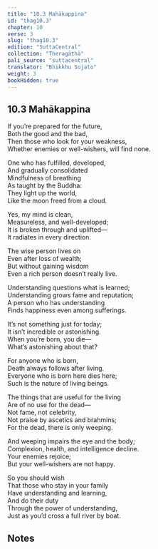 ```yaml
---
title: "10.3 Mahākappina"
id: "thag10.3"
chapter: 10
verse: 3
slug: "thag10.3"
edition: "SuttaCentral"
collection: "Theragāthā"
pali_source: "suttacentral"
translator: "Bhikkhu Sujato"
weight: 3
bookHidden: true
---
```


## 10.3 Mahākappina  


If you’re prepared for the future,  
Both the good and the bad,  
Then those who look for your weakness,  
Whether enemies or well-wishers, will find none.  

One who has fulfilled, developed,  
And gradually consolidated  
Mindfulness of breathing  
As taught by the Buddha:  
They light up the world,  
Like the moon freed from a cloud.  

Yes, my mind is clean,  
Measureless, and well-developed;  
It is broken through and uplifted—  
It radiates in every direction.  

The wise person lives on  
Even after loss of wealth;  
But without gaining wisdom  
Even a rich person doesn’t really live.  

Understanding questions what is learned;  
Understanding grows fame and reputation;  
A person who has understanding  
Finds happiness even among sufferings.  

It’s not something just for today;  
It isn’t incredible or astonishing.  
When you’re born, you die—  
What’s astonishing about that?  

For anyone who is born,  
Death always follows after living.  
Everyone who is born here dies here;  
Such is the nature of living beings.  

The things that are useful for the living  
Are of no use for the dead—  
Not fame, not celebrity,  
Not praise by ascetics and brahmins;  
For the dead, there is only weeping.  

And weeping impairs the eye and the body;  
Complexion, health, and intelligence decline.  
Your enemies rejoice;  
But your well-wishers are not happy.  

So you should wish  
That those who stay in your family  
Have understanding and learning,  
And do their duty  
Through the power of understanding,  
Just as you’d cross a full river by boat.

## Notes